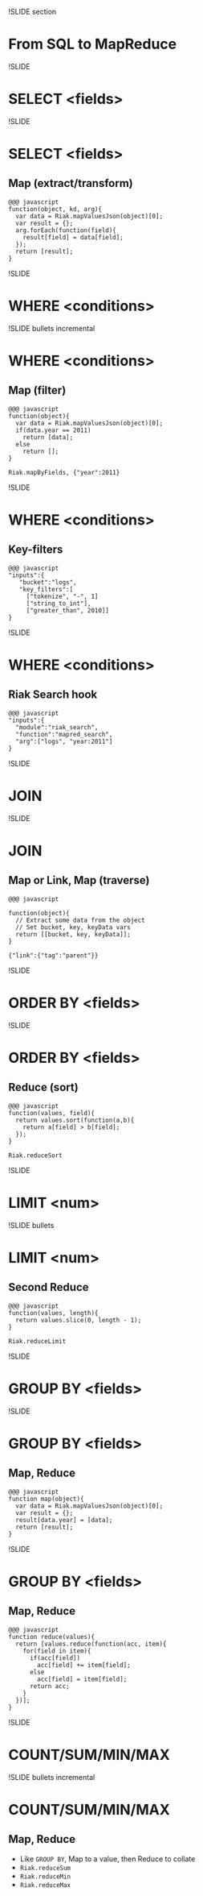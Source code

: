 !SLIDE section
# From SQL to MapReduce

!SLIDE
# SELECT \<fields\>

!SLIDE
# SELECT \<fields\>
## **Map** (extract/transform)

    @@@ javascript
    function(object, kd, arg){
      var data = Riak.mapValuesJson(object)[0];    
      var result = {};
      arg.forEach(function(field){
        result[field] = data[field];
      });
      return [result];
    }

!SLIDE
# WHERE \<conditions\>

!SLIDE bullets incremental
# WHERE \<conditions\>
## **Map** (filter)

    @@@ javascript
    function(object){
      var data = Riak.mapValuesJson(object)[0];
      if(data.year == 2011)
        return [data];
      else
        return [];
    }

    Riak.mapByFields, {"year":2011}
    
!SLIDE
# WHERE \<conditions\>
## **Key-filters**

    @@@ javascript
    "inputs":{
       "bucket":"logs",
       "key_filters":[
         ["tokenize", "-", 1]
         ["string_to_int"],
         ["greater_than", 2010]]
    }

!SLIDE
# WHERE \<conditions\>
## **Riak Search hook**

    @@@ javascript
    "inputs":{
      "module":"riak_search",
      "function":"mapred_search",
      "arg":["logs", "year:2011"]
    }

!SLIDE
# JOIN

!SLIDE
# JOIN
## **Map or Link, Map** (traverse)

    @@@ javascript
    
    function(object){
      // Extract some data from the object
      // Set bucket, key, keyData vars
      return [[bucket, key, keyData]];
    }
    
    {"link":{"tag":"parent"}}


!SLIDE
# ORDER BY \<fields\>

!SLIDE
# ORDER BY \<fields\>
## **Reduce** (sort)

    @@@ javascript
    function(values, field){
      return values.sort(function(a,b){
        return a[field] > b[field];
      });
    }
    
    Riak.reduceSort

!SLIDE
# LIMIT \<num\>

!SLIDE bullets
# LIMIT \<num\>
## **Second Reduce**

    @@@ javascript
    function(values, length){
      return values.slice(0, length - 1);
    }
    
    Riak.reduceLimit
    
!SLIDE
# GROUP BY \<fields\>

!SLIDE
# GROUP BY \<fields\>
## **Map, Reduce**

    @@@ javascript
    function map(object){
      var data = Riak.mapValuesJson(object)[0];
      var result = {};
      result[data.year] = [data];
      return [result];
    }

!SLIDE
# GROUP BY \<fields\>
## **Map, Reduce**

    @@@ javascript
    function reduce(values){
      return [values.reduce(function(acc, item){
        for(field in item){
          if(acc[field])
            acc[field] += item[field];
          else
            acc[field] = item[field];
          return acc;
        }
      })];
    }

!SLIDE
# COUNT/SUM/MIN/MAX

!SLIDE bullets incremental
# COUNT/SUM/MIN/MAX
## **Map, Reduce**

* Like `GROUP BY`, Map to a value, then Reduce to collate
* `Riak.reduceSum` 
* `Riak.reduceMin` 
* `Riak.reduceMax`
